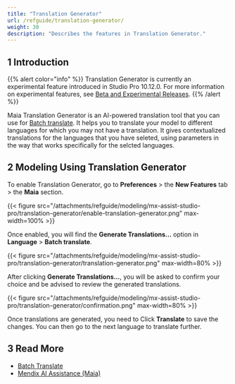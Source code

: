 ```yaml
---
title: "Translation Generator"
url: /refguide/translation-generator/
weight: 30
description: "Describes the features in Translation Generator."
---
```


## 1 Introduction 

{{% alert color="info" %}}
Translation Generator is currently an experimental feature introduced in Studio Pro 10.12.0. For more information on experimental features, see [Beta and Experimental Releases](/releasenotes/beta-features/).
{{% /alert %}}

 Maia Translation Generator is an AI-powered translation tool that you can use for [Batch translate](/refguide/batch-translate/). It helps you to translate your model to different languages for which you may not have a translation. It gives contextualized translations for the languages that you have seleted, using parameters in the way that works specifically for the selcted languages.

## 2 Modeling Using Translation Generator

To enable Translation Generator, go to **Preferences** > the **New Features** tab > the **Maia** section.

{{< figure src="/attachments/refguide/modeling/mx-assist-studio-pro/translation-generator/enable-translation-generator.png" max-width=100% >}}

Once enabled, you will find the **Generate Translations...** option in **Language** > **Batch translate**. 

{{< figure src="/attachments/refguide/modeling/mx-assist-studio-pro/translation-generator/translation-generator.png" max-width=80% >}}

After clicking **Generate Translations...**, you will be asked to confirm your choice and be advised to review the generated translations.

{{< figure src="/attachments/refguide/modeling/mx-assist-studio-pro/translation-generator/confirmation.png" max-width=80% >}}

Once translations are generated, you need to Click **Translate** to save the changes. You can then go to the next language to translate further.

## 3 Read More

* [Batch Translate](/refguide/batch-translate/)
* [Mendix AI Assistance (Maia)](/refguide/mendix-ai-assistance/)
